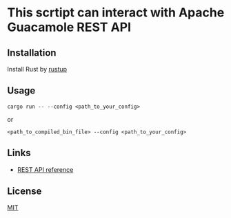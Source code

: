 # This scrtipt can interact with Apache Guacamole REST API

## Installation

Install Rust by [rustup](https://rustup.rs/)

## Usage 

```cargo run -- --config <path_to_your_config>``` 

or 

```<path_to_compiled_bin_file> --config <path_to_your_config>```

## Links

- [REST API reference](https://github.com/ridvanaltun/guacamole-rest-api-documentation/tree/master/docs)

## License

[MIT](https://choosealicense.com/licenses/mit/)
